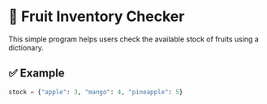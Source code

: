 # 🍓 Fruit Inventory Checker

This simple program helps users check the available stock of fruits using a dictionary.

## ✅ Example

```python
stock = {"apple": 3, "mango": 4, "pineapple": 5}

